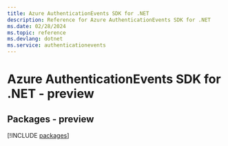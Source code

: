```yaml
---
title: Azure AuthenticationEvents SDK for .NET
description: Reference for Azure AuthenticationEvents SDK for .NET
ms.date: 02/28/2024
ms.topic: reference
ms.devlang: dotnet
ms.service: authenticationevents
---
```

# Azure AuthenticationEvents SDK for .NET - preview
## Packages - preview
[!INCLUDE [packages](authenticationevents-index.md)]